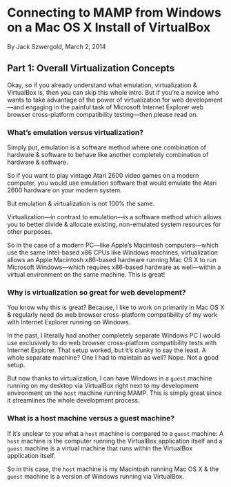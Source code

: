 # Connecting to MAMP from Windows on a Mac OS X Install of VirtualBox

By Jack Szwergold, March 2, 2014
## Part 1: Overall Virtualization ConceptsOkay, so if you already understand what emulation, virtualization & VirtualBox is, then you can skip this whole intro. But if you’re a novice who wants to take advantage of the power of virtualization for web development—and engaging in the painful task of Microsoft Internet Explorer web browser cross-platform compatibility testing—then please read on.### What’s emulation versus virtualization?
Simply put, emulation is a software method where one combination of hardware & software to behave like another completely combination of hardware & software.

So if you want to play vintage Atari 2600 video games on a modern computer, you would use emulation software that would emulate the Atari 2600 hardware on your modern system.

But emulation & virtualization is not 100% the same.

Virtualization—in contrast to emulation—is a software method which allows you to better divide & allocate existing, non-emulated system resources for other purposes.

So in the case of a modern PC—like Apple’s Macintosh computers—which use the same Intel-based x86 CPUs like Windows machines, virtualization allows an Apple Macintosh x86-based hardware running Mac OS X to run Microsoft Windows—which requires x86-based hardware as well—within a virtual environment on the same machine. This is great!
### Why is virtualization so great for web development?

You know why this is great? Because, I like to work on primarily in Mac OS X & regularly need do web browser cross-platform compatibility of my work with Internet Explorer running on Windows.

In the past, I literally had another completely separate Windows PC I would use exclusively to do web browser cross-platform compatibility tests with Internet Explorer. That setup worked, but it’s clunky to say the least. A whole separate machine? One I had to maintain as well? Nope. Not a good setup.

But now thanks to virtualization, I can have Windows in a `guest` machine running on my desktop via VirtualBox right next to my development environment on the `host` machine running MAMP. This is simply great since it streamlines the whole development process.### What is a host machine versus a guest machine?

If it’s unclear to you what a `host` machine is compared to a `guest` machine: A `host` machine is the computer running the VirtualBox application itself and a `guest` machine is a virtual machine that runs within the VirtualBox application itself.
So in this case, the `host` machine is my Macintosh running Mac OS X & the `guest` machine is a version of Windows running via VirtualBox.
